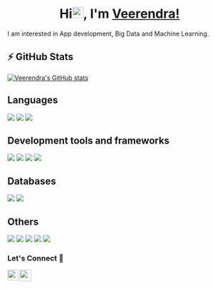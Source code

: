 



<h1 align="center">Hi<img src="https://media.giphy.com/media/hvRJCLFzcasrR4ia7z/giphy.gif" width="25px">, I'm <a href="https://VeerendraK99.github.io">Veerendra!</a></h1>

I am interested in App development, Big Data and Machine Learning. 


## ⚡ GitHub Stats



[![Veerendra's GitHub stats](https://github-readme-stats.vercel.app/api?username=VeerendraK99)](https://github.com/VeerendraK99/github-readme-stats)

## Languages 
<span><img src="https://img.icons8.com/color/48/000000/python.png"/></span>
<img src="https://img.icons8.com/color/48/000000/java-coffee-cup-logo--v1.png"/>
<img src="https://img.icons8.com/color/48/000000/javascript.png"/>


## Development tools and frameworks
<span><img src="https://img.icons8.com/color/48/000000/html-5.png"/></span>
<img src="https://img.icons8.com/color/48/000000/css3.png"/>
<img src="https://img.icons8.com/plasticine/48/000000/react.png"/>
<img src="https://img.icons8.com/color/48/000000/nodejs.png"/>


## Databases
<span><img src="https://img.icons8.com/ios/50/000000/mysql-logo.png"/></span>
<img src="https://img.icons8.com/color/50/000000/postgreesql.png"/>

## Others
<span><img src="https://img.icons8.com/color/48/000000/linux.png"/></span>
<img src="https://img.icons8.com/color/48/000000/amazon-web-services.png" />
<img src="https://img.icons8.com/color/48/000000/git.png"/>
<img src="https://img.icons8.com/color/48/000000/arduino.png"/>
<img src="https://img.icons8.com/color/48/000000/raspberry-pi.png"/>

### Let's Connect 🔗
<a href="https://www.linkedin.com/in/veerendra-kumar-kanagala-b50038201/">
  <img align="left" width="24px" src="https://cdn.jsdelivr.net/npm/simple-icons@v3/icons/linkedin.svg"  />
</a>
<a href="mailto:nani.veeru.9999@gmail.com">
  <img align="left" width="26px" src="https://cdn.jsdelivr.net/npm/simple-icons@v3/icons/gmail.svg" />
</a>


